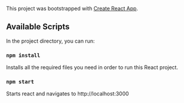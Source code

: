 This project was bootstrapped with [Create React App](https://github.com/facebook/create-react-app).

## Available Scripts

In the project directory, you can run:

### `npm install`

Installs all the required files you need in order to run this React project.

### `npm start`

Starts react and navigates to http://localhost:3000
